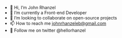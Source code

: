 - 👋 Hi, I’m John Rhanzel
- 🌱 I’m currently a Front-end Developer
- 💞️ I’m looking to collaborate on open-source projects
- 📫 How to reach me johnrhanzeleb@gmail.com
- 🐥 Follow me on twitter @hellorhanzel

<!---
johnrhanzelgit/johnrhanzelgit is a ✨ special ✨ repository because its `README.md` (this file) appears on your GitHub profile.
You can click the Preview link to take a look at your changes.
--->
